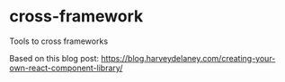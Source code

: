 # cross-framework
Tools to cross frameworks

Based on this blog post:
https://blog.harveydelaney.com/creating-your-own-react-component-library/